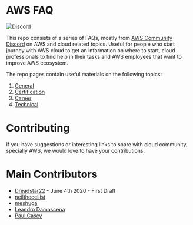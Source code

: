 # AWS FAQ

[![Discord](https://img.shields.io/discord/423842546947457024.svg?label=&logo=discord&logoColor=ffffff&color=7389D8&labelColor=6A7EC2)](https://discord.gg/JAD53yM)

This repo consists of a series of FAQs, mostly from [AWS Community Discord](https://discord.gg/JN9FMbm) on AWS and cloud related topics. Useful for people who start journey with AWS cloud to get an information on where to start, cloud professionals to find help in their tasks and AWS employees that want to improve AWS ecosystem.

The repo pages contain useful materials on the following topics:
1. [General](general.md)
2. [Certification](certification.md)
3. [Career](career.md)
3. [Technical](technical.md)

# Contributing

If you have suggestions or interesting links to share with cloud community, specially AWS, we would love to have your contributions.

# Main Contributors

-  [Dreadstar22](https://www.reddit.com/user/Dreadstar22) - June 4th 2020 - First Draft
-  [neilthecellist](https://www.reddit.com/user/neilthecellist/)
-  [meshuga](https://github.com/meshuga)
-  [Leandro Damascena](https://github.com/leandrodamascena)
-  [Paul Casey](https://www.linkedin.com/in/heycasey/)